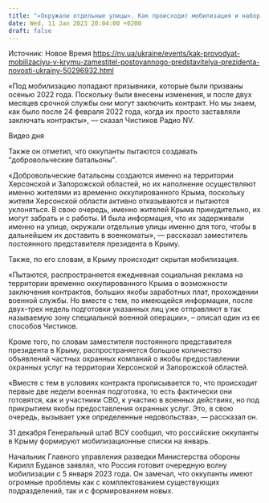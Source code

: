 ```yaml
---
title: "«Окружали отдельные улицы». Как происходит мобилизация и набор «добровольцев» в Крыму — заместитель постоянного представителя президента"
date: Wed, 11 Jan 2023 20:04:00 +0200
draft: false
---
```

Источник: Новое Время https://nv.ua/ukraine/events/kak-provodyat-mobilizaciyu-v-krymu-zamestitel-postoyannogo-predstavitelya-prezidenta-novosti-ukrainy-50296932.html


«Под мобилизацию попадают призывники, которые были призваны осенью 2022 года. Поскольку были внесены изменения, и после двух месяцев срочной службы они могут заключить контракт. Но мы знаем, как было после 24 февраля 2022 года, когда их просто заставляли заключать контракты», — сказал Чистиков Радио NV.

 Видео дня   

 Также он отметил, что оккупанты пытаются создавать "добровольческие батальоны".

«Добровольческие батальоны создаются именно на территории Херсонской и Запорожской областей, но их наполнение осуществляют именно жителями из временно оккупированного Крыма, поскольку жители Херсонской области активно отказываются и пытаются уклоняться. В свою очередь, именно жителей Крыма принудительно, их могут забрать и с работы. И была информация, что их задерживали именно на улице, окружали отдельные улицы именно для того, чтобы в дальнейшем их доставить в военкоматы», — рассказал заместитель постоянного представителя президента в Крыму.

Также, по его словам, в Крыму происходит скрытая мобилизация.

«Пытаются, распространяется ежедневная социальная реклама на территории временно оккупированного Крыма о возможности заключения контрактов, больших якобы заработных плат, прохождении военной службы. Но вместе с тем, по имеющейся информации, после двух-трех недель подготовки указанных лиц уже отправляют в так называемую зону специальной военной операции», – описал один из ее способов Чистиков.

Кроме того, по словам заместителя постоянного представителя президента в Крыму, распространяется большое количество объявлений частных охранных компаний о якобы предоставлении охранных услуг на территории Херсонской и Запорожской областей.

«Вместе с тем в условиях контракта прописывается то, что происходит первые две недели военная подготовка, то есть фактически они готовятся, как и участники СВО, к участию в военных действиях, но под прикрытием якобы предоставления охранных услуг. Это, в свою очередь, вызывает уже определенные недовольства», — рассказал он.

31 декабря Генеральный штаб ВСУ сообщил, что российские оккупанты в Крыму формируют мобилизационные списки на январь.

Начальник Главного управления разведки Министерства обороны Кирилл Буданов заявлял, что Россия готовит очередную волну мобилизации с 5 января 2023 года. Он замечал, что оккупанты имеют огромные проблемы как с комплектованием существующих подразделений, так и с формированием новых.
